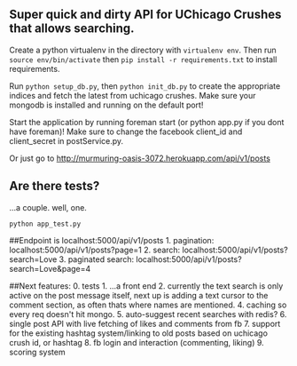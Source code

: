 
## Super quick and dirty API for UChicago Crushes that allows searching. 

Create a python virtualenv in the directory with `virtualenv env`. Then run `source env/bin/activate` then `pip install -r requirements.txt` to install requirements. 

Run `python setup_db.py`, then `python init_db.py` to create the appropriate indices and fetch the latest from uchicago crushes. Make sure your mongodb is installed and running on the default port!

Start the application by running foreman start (or python app.py if you dont have foreman)! Make sure to change the facebook client_id and client_secret in postService.py. 

Or just go to http://murmuring-oasis-3072.herokuapp.com/api/v1/posts

## Are there tests?

...a couple. well, one.

`python app_test.py`

##Endpoint is localhost:5000/api/v1/posts
	1. pagination: localhost:5000/api/v1/posts?page=1
	2. search: localhost:5000/api/v1/posts?search=Love
	3. paginated search: localhost:5000/api/v1/posts?search=Love&page=4

##Next features:
	0. tests
	1. ...a front end
	2. currently the text search is only active on the post message itself, next up is adding 
	a text cursor to the comment section, as often thats where names are mentioned.
	4. caching so every req doesn't hit mongo. 
	5. auto-suggest recent searches with redis?
	6. single post API with live fetching of likes and comments from fb
	7. support for the existing hashtag system/linking to old posts based on uchicago crush id, or hashtag
	8. fb login and interaction (commenting, liking)
	9. scoring system
